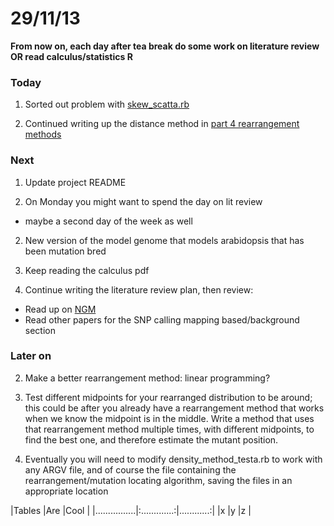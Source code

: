 29/11/13
========================================================

**From now on, each day after tea break do some work on literature review OR read calculus/statistics R**

### Today

1. Sorted out problem with [skew_scatta.rb](https://github.com/edwardchalstrey1/fragmented_genome_with_snps/blob/master/skew_scatta.rb)

1. Continued writing up the distance method in [part 4 rearrangement methods](https://github.com/edwardchalstrey1/fragmented_genome_with_snps/blob/master/writeup/p4_rearrangement_methods.md)

### Next

1. Update project README

2. On Monday you might want to spend the day on lit review
 - maybe a second day of the week as well

2. New version of the model genome that models arabidopsis that has been mutation bred

3. Keep reading the calculus pdf

2. Continue writing the literature review plan, then review:
 - Read up on [NGM](http://bar.utoronto.ca/ngm/description.html)
 - Read other papers for the SNP calling mapping based/background section

### Later on

2. Make a better rearrangement method: linear programming?

3. Test different midpoints for your rearranged distribution to be around; this could be after you already have a rearrangement method that works when we know the midpoint is in the middle. Write a method that uses that rearrangement method multiple times, with different midpoints, to find the best one, and therefore estimate the mutant position.

4. Eventually you will need to modify density_method_testa.rb to work with any ARGV file, and of course the file containing the rearrangement/mutation locating algorithm, saving the files in an appropriate location

|Tables          |Are            |Cool         |
|................|:.............:|............:|
|x               |y              |z            |
